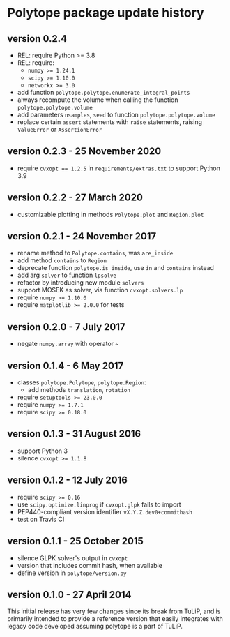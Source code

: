 # Polytope package update history


## version 0.2.4

- REL: require Python >= 3.8
- REL: require:
  - `numpy >= 1.24.1`
  - `scipy >= 1.10.0`
  - `networkx >= 3.0`
- add function `polytope.polytope.enumerate_integral_points`
- always recompute the volume when calling the
  function `polytope.polytope.volume`
- add parameters `nsamples`, `seed` to function `polytope.polytope.volume`
- replace certain `assert` statements with
  `raise` statements, raising `ValueError` or `AssertionError`


## version 0.2.3 - 25 November 2020

- require `cvxopt == 1.2.5` in `requirements/extras.txt`
  to support Python 3.9


## version 0.2.2 - 27 March 2020

- customizable plotting in methods `Polytope.plot` and `Region.plot`


## version 0.2.1 - 24 November 2017

- rename method to `Polytope.contains`, was `are_inside`
- add method `contains` to `Region`
- deprecate function `polytope.is_inside`,
  use `in` and `contains` instead
- add arg `solver` to function `lpsolve`
- refactor by introducing new module `solvers`
- support MOSEK as solver, via function `cvxopt.solvers.lp`
- require `numpy >= 1.10.0`
- require `matplotlib >= 2.0.0` for tests


## version 0.2.0 - 7 July 2017

- negate `numpy.array` with operator `~`


## version 0.1.4 - 6 May 2017

- classes `polytope.Polytope`, `polytope.Region`:
  - add methods `translation`, `rotation`
- require `setuptools >= 23.0.0`
- require `numpy >= 1.7.1`
- require `scipy >= 0.18.0`


## version 0.1.3 - 31 August 2016

- support Python 3
- silence `cvxopt >= 1.1.8`


## version 0.1.2 - 12 July 2016

- require `scipy >= 0.16`
- use `scipy.optimize.linprog` if `cvxopt.glpk` fails to import
- PEP440-compliant version identifier `vX.Y.Z.dev0+commithash`
- test on Travis CI


## version 0.1.1 - 25 October 2015

- silence GLPK solver's output in `cvxopt`
- version that includes commit hash, when available
- define version in `polytope/version.py`


## version 0.1.0 - 27 April 2014

This initial release has very few changes since its break from TuLiP,
and is primarily intended to provide a reference version that easily integrates
with legacy code developed assuming polytope is a part of TuLiP.

